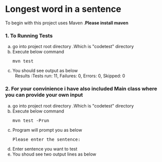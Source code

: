 <h1> Longest word in a sentence </h1>

To begin with this project uses Maven .<b>Please install maven </b>

<h3>1. To Running Tests</h3>
<ol type="a">
  <li> go into project root directory .Which is "codetest" directory</li>
  <li> Execute below command  <pre>mvn test</pre></li>
  <li> You should see output as below <br></li>
              &nbsp; Results :Tests run: 11, Failures: 0, Errors: 0, Skipped: 0
 </ol>
          
<h3>2. For your convinience i have also included Main class where you can provide your own input </h3>
 <ol type="a">
 
  <li> go into project root directory .Which is "codetest" directory</li>
  <li> Execute below command  <pre>mvn test -Prun</pre></li>
  <li> Program will prompt you as below  <pre>Please enter the sentence:</pre></li>
  <li> Enter sentence you want to test </li>
  <li> You shoud see two output lines as below</li>
 </li>
  
